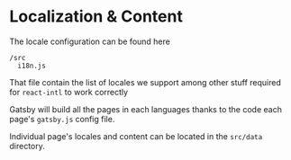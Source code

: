 # Localization & Content

The locale configuration can be found here

```
/src
  i18n.js
```

That file contain the list of locales we support among other stuff required for `react-intl` to work correctly

Gatsby will build all the pages in each languages thanks to the code each page's `gatsby.js` config file.

Individual page's locales and content can be located in the `src/data` directory.
